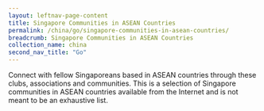 ```yaml
---
layout: leftnav-page-content
title: Singapore Communities in ASEAN Countries
permalink: /china/go/singapore-communities-in-asean-countries/
breadcrumb: Singapore Communities in ASEAN Countries
collection_name: china
second_nav_title: "Go"
---
```


Connect with fellow Singaporeans based in ASEAN countries through these clubs, associations and communities. This is a selection of Singapore communities in ASEAN countries available from the Internet and is not meant to be an exhaustive list.
